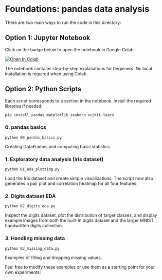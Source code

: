 # Foundations: pandas data analysis

There are two main ways to run the code in this directory:

## Option 1: Jupyter Notebook

Click on the badge below to open the notebook in Google Colab:

[![Open In Colab](https://colab.research.google.com/assets/colab-badge.svg)](https://colab.research.google.com/github/Girish-Krishnan/ECE-SIPP-Python-ML/blob/main/0_Foundations/foundations.ipynb)

The notebook contains step-by-step explanations for beginners. No local installation is required when using Colab.

## Option 2: Python Scripts

Each script corresponds to a section in the notebook. Install the required libraries if needed:

```bash
pip install pandas matplotlib seaborn scikit-learn
```

### 0. pandas basics
`python 00_pandas_basics.py`

Creating DataFrames and computing basic statistics.

### 1. Exploratory data analysis (Iris dataset)
`python 01_eda_plotting.py`

Load the Iris dataset and create simple visualizations. The script now also
generates a pair plot and correlation heatmap for all four features.

### 2. Digits dataset EDA
`python 02_digits_eda.py`

Inspect the digits dataset, plot the distribution of target classes, and display
example images from both the built-in digits dataset and the larger MNIST
handwritten digits collection.

### 3. Handling missing data
`python 03_missing_data.py`

Examples of filling and dropping missing values.

Feel free to modify these examples or use them as a starting point for your own experiments!
